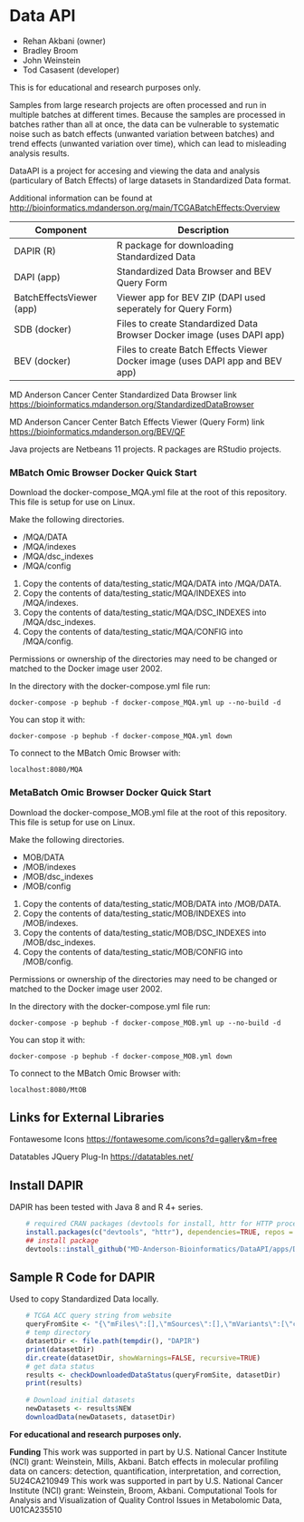 # Data API

 * Rehan Akbani (owner)
 * Bradley Broom
 * John Weinstein
 * Tod Casasent (developer)

This is for educational and research purposes only.

Samples from large research projects are often processed and run in multiple batches at different times. Because the samples are processed in batches rather than all at once, the data can be vulnerable to systematic noise such as batch effects (unwanted variation between batches) and trend effects (unwanted variation over time), which can lead to misleading analysis results.

DataAPI is a project for accesing and viewing the data and analysis (particulary of Batch Effects) of large datasets in Standardized Data format.

Additional information can be found at http://bioinformatics.mdanderson.org/main/TCGABatchEffects:Overview

|Component|Description|
|--|--|
|DAPIR (R)|R package for downloading Standardized Data|
|DAPI (app)|Standardized Data Browser and BEV Query Form|
|BatchEffectsViewer (app)|Viewer app for BEV ZIP (DAPI used seperately for Query Form)|
|SDB (docker)|Files to create Standardized Data Browser Docker image (uses DAPI app)|
|BEV (docker)|Files to create Batch Effects Viewer Docker image (uses DAPI app and BEV app)|

MD Anderson Cancer Center Standardized Data Browser link
https://bioinformatics.mdanderson.org/StandardizedDataBrowser

MD Anderson Cancer Center Batch Effects Viewer (Query Form) link
https://bioinformatics.mdanderson.org/BEV/QF

Java projects are Netbeans 11 projects.
R packages are RStudio projects.

### MBatch Omic Browser Docker Quick Start

Download the docker-compose_MQA.yml file at the root of this repository. This file is setup for use on Linux.

Make the following directories.
 - /MQA/DATA
 - /MQA/indexes
 - /MQA/dsc_indexes
 - /MQA/config

 1. Copy the contents of data/testing_static/MQA/DATA into /MQA/DATA.
 2. Copy the contents of data/testing_static/MQA/INDEXES into /MQA/indexes.
 3. Copy the contents of data/testing_static/MQA/DSC_INDEXES into /MQA/dsc_indexes.
 4. Copy the contents of data/testing_static/MQA/CONFIG into /MQA/config.

Permissions or ownership of the directories may need to be changed or matched to the Docker image user 2002.

In the directory with the docker-compose.yml file run:

	docker-compose -p bephub -f docker-compose_MQA.yml up --no-build -d

You can stop it with:

	docker-compose -p bephub -f docker-compose_MQA.yml down

To connect to the MBatch Omic Browser with:

	localhost:8080/MQA

### MetaBatch Omic Browser Docker Quick Start

Download the docker-compose_MOB.yml file at the root of this repository. This file is setup for use on Linux.

Make the following directories.

 - MOB/DATA
 - /MOB/indexes
 - /MOB/dsc_indexes
 - /MOB/config

 1. Copy the contents of data/testing_static/MOB/DATA into /MOB/DATA.
 2. Copy the contents of data/testing_static/MOB/INDEXES into /MOB/indexes.
 3. Copy the contents of data/testing_static/MOB/DSC_INDEXES into /MOB/dsc_indexes.
 4. Copy the contents of data/testing_static/MOB/CONFIG into /MOB/config.

Permissions or ownership of the directories may need to be changed or matched to the Docker image user 2002.

In the directory with the docker-compose.yml file run:

	docker-compose -p bephub -f docker-compose_MOB.yml up --no-build -d

You can stop it with:

	docker-compose -p bephub -f docker-compose_MOB.yml down

To connect to the MBatch Omic Browser with:

	localhost:8080/MtOB


## Links for External Libraries
Fontawesome Icons
https://fontawesome.com/icons?d=gallery&m=free

Datatables JQuery Plug-In
https://datatables.net/

## Install DAPIR
DAPIR has been tested with Java 8 and R 4+ series.
```R
    # required CRAN packages (devtools for install, httr for HTTP processing)
    install.packages(c("devtools", "httr"), dependencies=TRUE, repos = "http://cloud.r-project.org/")
    ## install package
    devtools::install_github("MD-Anderson-Bioinformatics/DataAPI/apps/DAPIR")
```

## Sample R Code for DAPIR
Used to copy Standardized Data locally.
```R
    # TCGA ACC query string from website
    queryFromSite <- "{\"mFiles\":[],\"mSources\":[],\"mVariants\":[\"current\"],\"mProjects\":[\"TCGA\"],\"mSubprojects\":[\"TCGA-ACC\"],\"mCategories\":[],\"mPlatforms\":[],\"mData\":[],\"mAlgorithms\":[],\"mDetails\":[],\"mVersions\":[]}"
    # temp directory
    datasetDir <- file.path(tempdir(), "DAPIR")
    print(datasetDir)
    dir.create(datasetDir, showWarnings=FALSE, recursive=TRUE)
    # get data status
    results <- checkDownloadedDataStatus(queryFromSite, datasetDir)
    print(results)
    
    # Download initial datasets
    newDatasets <- results$NEW
    downloadData(newDatasets, datasetDir)
```

**For educational and research purposes only.**

**Funding** 
This work was supported in part by U.S. National Cancer Institute (NCI) grant: Weinstein, Mills, Akbani. Batch effects in molecular profiling data on cancers: detection, quantification, interpretation, and correction, 5U24CA210949
This work was supported in part by U.S. National Cancer Institute (NCI) grant: Weinstein, Broom, Akbani. Computational Tools for Analysis and Visualization of Quality Control Issues in Metabolomic Data, U01CA235510

